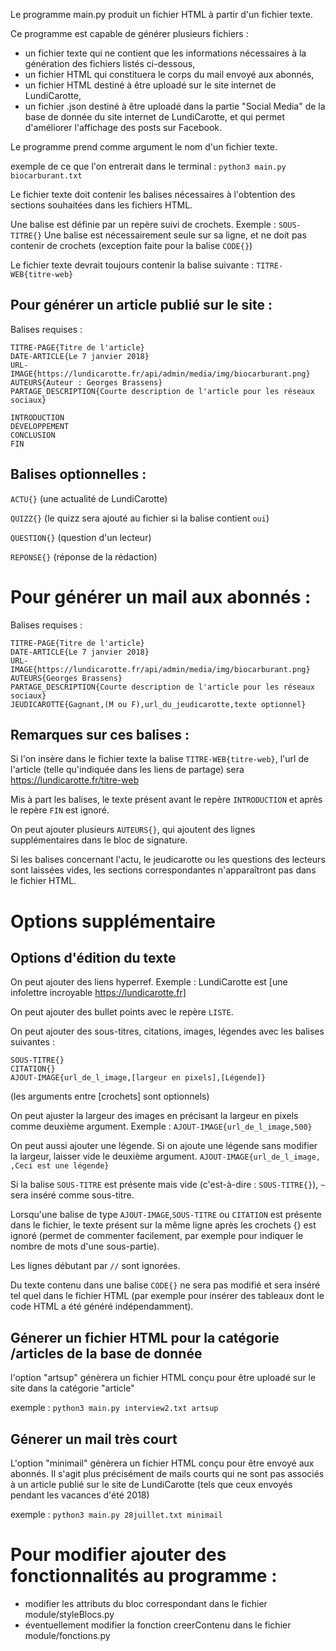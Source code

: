 Le programme main.py produit un fichier HTML à partir d'un fichier texte.

Ce programme est capable de générer plusieurs fichiers :

- un fichier texte qui ne contient que les informations nécessaires à la génération des fichiers listés ci-dessous,
- un fichier HTML qui constituera le corps du mail envoyé aux abonnés,
- un fichier HTML destiné à être uploadé sur le site internet de LundiCarotte,
- un fichier .json destiné à être uploadé dans la partie "Social Media" de la base de donnée du site internet de LundiCarotte, et qui permet d'améliorer l'affichage des posts sur Facebook.

Le programme prend comme argument le nom d'un fichier texte.

exemple de ce que l'on entrerait dans le terminal :
`python3 main.py biocarburant.txt`

Le fichier texte doit contenir les balises nécessaires à l'obtention des sections souhaitées dans les fichiers HTML.

Une balise est définie par un repère suivi de crochets.
Exemple : `SOUS-TITRE{}`
Une balise est nécessairement seule sur sa ligne, et ne doit pas contenir de crochets (exception faite pour la balise `CODE{}`)


Le fichier texte devrait toujours contenir la balise suivante :
`TITRE-WEB{titre-web}`

## Pour générer un article publié sur le site :

Balises requises :

```
TITRE-PAGE{Titre de l'article}
DATE-ARTICLE{Le 7 janvier 2018}
URL-IMAGE{https://lundicarotte.fr/api/admin/media/img/biocarburant.png}
AUTEURS{Auteur : Georges Brassens}
PARTAGE_DESCRIPTION{Courte description de l'article pour les réseaux sociaux}

INTRODUCTION
DÉVELOPPEMENT
CONCLUSION
FIN
```

## Balises optionnelles :

`ACTU{}` (une actualité de LundiCarotte)

`QUIZZ{}` (le quizz sera ajouté au fichier si la balise contient `oui`)

`QUESTION{}` (question d'un lecteur)

`REPONSE{}` (réponse de la rédaction)

# Pour générer un mail aux abonnés :

Balises requises :

```
TITRE-PAGE{Titre de l'article}
DATE-ARTICLE{Le 7 janvier 2018}
URL-IMAGE{https://lundicarotte.fr/api/admin/media/img/biocarburant.png}
AUTEURS{Georges Brassens}
PARTAGE_DESCRIPTION{Courte description de l'article pour les réseaux sociaux}
JEUDICAROTTE{Gagnant,(M ou F),url_du_jeudicarotte,texte optionnel}
```

## Remarques sur ces balises :
Si l'on insère dans le fichier texte la balise `TITRE-WEB{titre-web}`, l'url de l'article (telle qu'indiquée dans les liens de partage) sera https://lundicarotte.fr/titre-web

Mis à part les balises, le texte présent avant le repère `INTRODUCTION` et après le repère `FIN` est ignoré.

On peut ajouter plusieurs `AUTEURS{}`, qui ajoutent des lignes supplémentaires dans le bloc de signature.

Si les balises concernant l'actu, le jeudicarotte ou les questions des lecteurs sont laissées vides, les sections correspondantes n'apparaîtront pas dans le fichier HTML.


# Options supplémentaire

## Options d'édition du texte

On peut ajouter des liens hyperref.
Exemple : LundiCarotte est [une infolettre incroyable https://lundicarotte.fr]

On peut ajouter des bullet points avec le repère `LISTE`.

On peut ajouter des sous-titres, citations, images, légendes avec les balises suivantes :
```
SOUS-TITRE{}
CITATION{}
AJOUT-IMAGE{url_de_l_image,[largeur en pixels],[Légende]}
```
(les arguments entre [crochets] sont optionnels)


On peut ajuster la largeur des images en précisant la largeur en pixels comme deuxième argument.
Exemple :
`AJOUT-IMAGE{url_de_l_image,500}`

On peut aussi ajouter une légende.
Si on ajoute une légende sans modifier la largeur, laisser vide le deuxième argument.
`AJOUT-IMAGE{url_de_l_image, ,Ceci est une légende}`

Si la balise `SOUS-TITRE` est présente mais vide (c'est-à-dire : `SOUS-TITRE{}`), `~` sera inséré comme sous-titre.


Lorsqu'une balise de type `AJOUT-IMAGE`,`SOUS-TITRE` ou `CITATION` est présente dans le fichier, le texte présent sur la même ligne après les crochets {} est ignoré (permet de commenter facilement, par exemple pour indiquer le nombre de mots d'une sous-partie).

Les lignes débutant par `//` sont ignorées.

Du texte contenu dans une balise `CODE{}` ne sera pas modifié et sera inséré tel quel dans le fichier HTML (par exemple pour insérer des tableaux dont le code HTML a été généré indépendamment).




## Génerer un fichier HTML pour la catégorie /articles de la base de donnée

l'option "artsup" génèrera un fichier HTML conçu pour être uploadé sur le site dans la catégorie "article"

exemple :
`python3 main.py interview2.txt artsup`



## Génerer un mail très court

L'option "minimail" génèrera un fichier HTML conçu pour être envoyé aux abonnés.
Il s'agit plus précisément de mails courts qui ne sont pas associés à un article publié sur le site de LundiCarotte
(tels que ceux envoyés pendant les vacances d'été 2018)

exemple :
`python3 main.py 28juillet.txt minimail`


# Pour modifier ajouter des fonctionnalités au programme :

- modifier les attributs du bloc correspondant dans le fichier module/styleBlocs.py
- éventuellement modifier la fonction creerContenu dans le fichier module/fonctions.py
